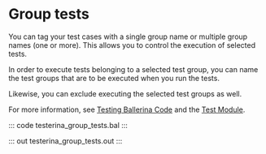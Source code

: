 # Group tests

You can tag your test cases with a single group name or multiple group names (one or more).
This allows you to control the execution of selected tests.

In order to execute tests belonging to a selected test group, you can name the 
test groups that are to be executed when you run the tests.

Likewise, you can exclude executing the selected test groups as well.

For more information, see [Testing Ballerina Code](https://ballerina.io/learn/testing-ballerina-code/testing-quick-start/)
and the [Test Module](https://docs.central.ballerina.io/ballerina/test/latest/).

::: code testerina_group_tests.bal :::

::: out testerina_group_tests.out :::